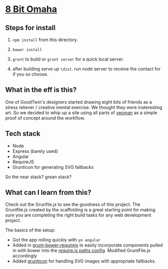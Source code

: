 # [8 Bit Omaha](http://8bitomaha.com)

## Steps for install

1. ```npm install``` from this directory.

2. ```bower install```

3. ```grunt``` to build or ```grunt server``` for a quick local server.

4. after building serve up ```\dist```. run node server to receive the contact for if you so choose.


## What in the eff is this?

One of GoodTwin's designers started drawing eight bits of friends as a stress reliever / creative mental exercise. We thought they were insteresting art. So we decided to whip up a site using all parts of [yeoman](http://yeoman.io/) as a simple proof of concept around the workflow.

## Tech stack

* Node
* Express (barely used)
* Angular
* RequireJS
* Grunticon for generating SVG fallbacks

So the near stack? grean stack?

## What can I learn from this?

Check out the Grunfile.js to see the goodness of this project. The Gruntfile.js created by the scaffolding is a great starting point for making sure you are completing the right build tasks for any web development project.

The basics of the setup:

* Got the app rolling quickly with ```yo angular```
* Added in [grunt-bower-requirejs](https://github.com/yeoman/grunt-bower-requirejs) to easily incorporate components pulled in with bower into the [require.js paths config](http://requirejs.org/docs/api.html#config). Modified GruntFile.js accordingly
* Added [grunticon](https://github.com/filamentgroup/grunticon) for handling SVG images with appropriate fallbacks.
